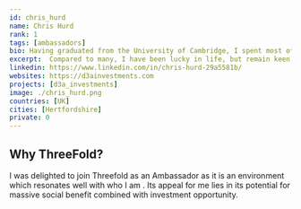 ```yaml
---
id: chris_hurd
name: Chris Hurd
rank: 1
tags: [ambassadors]
bio: Having graduated from the University of Cambridge, I spent most of my career to date in wholesale banking with the HSBC Group. This gave me priceless experience and geographic exposure with my last 3 jobs being at MD level in London, Singapore and Moscow respectively. My responsibilities for managing and leading teams of people in the customer front line helped to fine tune my values which centre around doing the right thing by people and for myself. Since moving on from banking I have been fortunate in being able to acquire new skills and to reinvent, but always with the same values as an underpin. Time is very precious and should be well spent with a sense of humour an absolute essential.
excerpt:  Compared to many, I have been lucky in life, but remain keen not to let it rest there and to continue developing and helping others to do so.
linkedin: https://www.linkedin.com/in/chris-hurd-29a5581b/
websites: https://d3ainvestments.com
projects: [d3a_investments]
image: ./chris_hurd.png
countries: [UK]
cities: [Hertfordshire]
private: 0
---
```


## Why ThreeFold?

I was delighted to join Threefold as an Ambassador as it is an environment which resonates well with who I am . Its appeal for me lies in its potential for massive social benefit combined with investment opportunity.